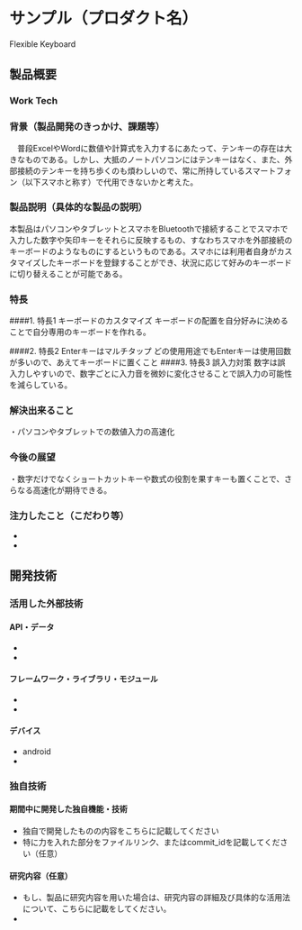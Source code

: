 ﻿# サンプル（プロダクト名）
Flexible Keyboard
## 製品概要
### Work Tech


### 背景（製品開発のきっかけ、課題等）
　普段ExcelやWordに数値や計算式を入力するにあたって、テンキーの存在は大きなものである。しかし、大抵のノートパソコンにはテンキーはなく、また、外部接続のテンキーを持ち歩くのも煩わしいので、常に所持しているスマートフォン（以下スマホと称す）で代用できないかと考えた。

### 製品説明（具体的な製品の説明）
本製品はパソコンやタブレットとスマホをBluetoothで接続することでスマホで入力した数字や矢印キーをそれらに反映するもの、すなわちスマホを外部接続のキーボードのようなものにするというものである。スマホには利用者自身がカスタマイズしたキーボードを登録することができ、状況に応じて好みのキーボードに切り替えることが可能である。

### 特長
####1. 特長1
   キーボードのカスタマイズ
キーボードの配置を自分好みに決めることで自分専用のキーボードを作れる。

####2. 特長2
Enterキーはマルチタップ
   どの使用用途でもEnterキーは使用回数が多いので、あえてキーボードに置くこと
####3. 特長3
誤入力対策
数字は誤入力しやすいので、数字ごとに入力音を微妙に変化させることで誤入力の可能性を減らしている。


### 解決出来ること
・パソコンやタブレットでの数値入力の高速化

### 今後の展望
・数字だけでなくショートカットキーや数式の役割を果すキーも置くことで、さらなる高速化が期待できる。

### 注力したこと（こだわり等）
* 
* 

## 開発技術
### 活用した外部技術
#### API・データ
* 
* 

#### フレームワーク・ライブラリ・モジュール
* 
* 

#### デバイス
* android
* 

### 独自技術
#### 期間中に開発した独自機能・技術
* 独自で開発したものの内容をこちらに記載してください
* 特に力を入れた部分をファイルリンク、またはcommit_idを記載してください（任意）

#### 研究内容（任意）
* もし、製品に研究内容を用いた場合は、研究内容の詳細及び具体的な活用法について、こちらに記載をしてください。
* 
